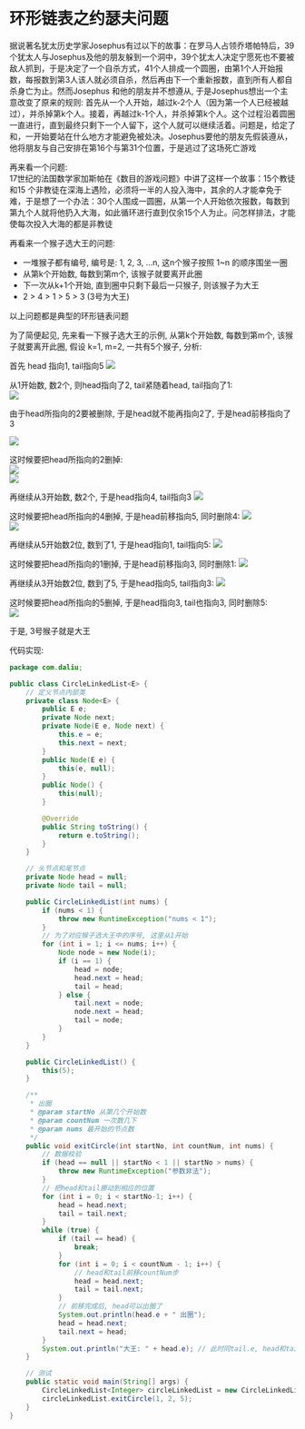 # 环形链表之约瑟夫问题

据说著名犹太历史学家Josephus有过以下的故事：在罗马人占领乔塔帕特后，39 个犹太人与Josephus及他的朋友躲到一个洞中，39个犹太人决定宁愿死也不要被敌人抓到，于是决定了一个自杀方式，41个人排成一个圆圈，由第1个人开始报数，每报数到第3人该人就必须自杀，然后再由下一个重新报数，直到所有人都自杀身亡为止。然而Josephus 和他的朋友并不想遵从, 于是Josephus想出一个主意改变了原来的规则: 首先从一个人开始，越过k-2个人（因为第一个人已经被越过），并杀掉第k个人。接着，再越过k-1个人，并杀掉第k个人。这个过程沿着圆圈一直进行，直到最终只剩下一个人留下，这个人就可以继续活着。问题是，给定了和，一开始要站在什么地方才能避免被处决。Josephus要他的朋友先假装遵从，他将朋友与自己安排在第16个与第31个位置，于是逃过了这场死亡游戏   

再来看一个问题:  
17世纪的法国数学家加斯帕在《数目的游戏问题》中讲了这样一个故事：15个教徒和15 个非教徒在深海上遇险，必须将一半的人投入海中，其余的人才能幸免于难，于是想了一个办法：30个人围成一圆圈，从第一个人开始依次报数，每数到第九个人就将他扔入大海，如此循环进行直到仅余15个人为止。问怎样排法，才能使每次投入大海的都是非教徒  

再看来一个猴子选大王的问题:  
- 一堆猴子都有编号, 编号是: 1, 2, 3, ...n, 这n个猴子按照 1~n 的顺序围坐一圈 
- 从第k个开始数, 每数到第m个, 该猴子就要离开此圈
- 下一次从k+1个开始, 直到圈中只剩下最后一只猴子, 则该猴子为大王
- 2 > 4 > 1 > 5 > 3 (3号为大王)

以上问题都是典型的环形链表问题  

为了简便起见, 先来看一下猴子选大王的示例, 从第k个开始数, 每数到第m个, 该猴子就要离开此圈, 假设 k=1, m=2, 一共有5个猴子, 分析:  

首先 head 指向1, tail指向5
![](./images/选大王_1.png)  

从1开始数, 数2个, 则head指向了2, tail紧随着head, tail指向了1:  
![](./images/选大王_2.png)  

由于head所指向的2要被删除, 于是head就不能再指向2了, 于是head前移指向了3

![](./images/选大王_3.png)  

这时候要把head所指向的2删掉:  
![](./images/选大王_4.png)  
![](./images/选大王_5.png)    

再继续从3开始数, 数2个, 于是head指向4, tail指向3
![](./images/选大王_6.png)    

这时候要把head所指向的4删掉, 于是head前移指向5, 同时删除4:
![](./images/选大王_7.png)   
![](./images/选大王_8.png)   

再继续从5开始数2位, 数到了1, 于是head指向1, tail指向5:
![](./images/选大王_9.png)    

这时候要把head所指向的1删掉, 于是head前移指向3, 同时删除1: 
![](./images/选大王_10.png)    

再继续从3开始数2位, 数到了5, 于是head指向5, tail指向3:
![](./images/选大王_11.png)  

这时候要把head所指向的5删掉, 于是head指向3, tail也指向3, 同时删除5:  
![](./images/选大王_13.png)  

于是, 3号猴子就是大王

代码实现:  

```java
package com.daliu;

public class CircleLinkedList<E> {
    // 定义节点内部类
    private class Node<E> {
        public E e;
        private Node next;
        private Node(E e, Node next) {
            this.e = e;
            this.next = next;
        }
        public Node(E e) {
            this(e, null);
        }
        public Node() {
            this(null);
        }

        @Override
        public String toString() {
            return e.toString();
        }
    }

    // 头节点和尾节点
    private Node head = null;
    private Node tail = null;

    public CircleLinkedList(int nums) {
        if (nums < 1) {
            throw new RuntimeException("nums < 1");
        }
        // 为了对应猴子选大王中的序号, 这里从1开始
        for (int i = 1; i <= nums; i++) {
            Node node = new Node(i);
            if (i == 1) {
                head = node;
                head.next = head;
                tail = head;
            } else {
                tail.next = node;
                node.next = head;
                tail = node;
            }
        }
    }

    public CircleLinkedList() {
        this(5);
    }

    /**
     * 出圈
     * @param startNo 从第几个开始数
     * @param countNum 一次数几下
     * @param nums 最开始的节点数
     */
    public void exitCircle(int startNo, int countNum, int nums) {
        // 数据校验
        if (head == null || startNo < 1 || startNo > nums) {
            throw new RuntimeException("参数非法");
        }
        // 把head和tail挪动到相应的位置
        for (int i = 0; i < startNo-1; i++) {
            head = head.next;
            tail = tail.next;
        }
        while (true) {
            if (tail == head) {
                break;
            }
            for (int i = 0; i < countNum - 1; i++) {
                // head和tail前移countNum步
                head = head.next;
                tail = tail.next;
            }
            // 前移完成后, head可以出圈了
            System.out.println(head.e + " 出圈");
            head = head.next;
            tail.next = head;
        }
        System.out.println("大王: " + head.e); // 此时同tail.e, head和tail指向同一个节点
    }

    // 测试
    public static void main(String[] args) {
        CircleLinkedList<Integer> circleLinkedList = new CircleLinkedList<>();
        circleLinkedList.exitCircle(1, 2, 5);
    }
}
```



